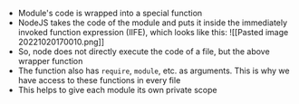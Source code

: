 - Module's code is wrapped into a special function
- NodeJS takes the code of the module and puts it inside the immediately invoked function expression (IIFE), which looks like this: ![[Pasted image 20221020170010.png]]
- So, node does not directly execute the code of a file, but the above wrapper function
- The function also has `require`, `module`, etc. as arguments. This is why we have access to these functions in every file
- This helps to give each module its own private scope